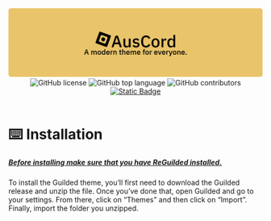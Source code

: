 <!-- Banner/Banner icons -->
<div align="center">
    <a href="#" target="_blank">
        <img src="https://raw.githubusercontent.com/AusCord/.github/main/assets/auscord-banner.png">
    </a>
    <!-- Shields -->
    <img alt="GitHub license" src="https://img.shields.io/github/license/auscord/guilded?style=for-the-badge&logo=github&logoColor=%23000&label=License&labelColor=%23E9C46A&color=%23000">
    <img alt="GitHub top language" src="https://img.shields.io/github/languages/top/auscord/guilded?style=for-the-badge&logoColor=%23000&labelColor=%23E9C46A&color=%23000">
    <img alt="GitHub contributors" src="https://img.shields.io/github/contributors-anon/auscord/guilded?style=for-the-badge&logo=github&logoColor=%23000&label=Contributors&labelColor=%23E9C46A&color=%23000">
    <a href="https://guilded.gg/AusCord"><img alt="Static Badge" src="https://img.shields.io/badge/AusCord-AusCord?style=for-the-badge&label=Guilded&labelColor=%23E9C46A&color=%23000&link=https%3A%2F%2Fguilded.gg%2FAusCord"></a>

    

</div>

<br>

<!-- Installation -->
<div align="left">
    <h1>⌨️ Installation</h3>
    <h5><b><u>Before installing make sure that you have <a href="https://www.reguilded.dev/">ReGuilded</a> installed.</u></b></h5>
    <p1>To install the Guilded theme, you’ll first need to download the Guilded release and unzip the file. Once you’ve done that, open Guilded and go to your settings. From there, click on “Themes” and then click on “Import”. Finally, import the folder you unzipped.</p1>
</div>
